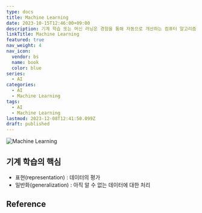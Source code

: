 ```yaml
---
type: docs
title: Machine Learning
date: 2023-10-15T12:46:00+09:00
description: 기계 학습 또는 머신 러닝은 경험을 통해 자동으로 개선하는 컴퓨터 알고리즘의 연구이다. 방대한 데이터를 분석해 '미래를 예측하는 기술'이자 인공지능의 한 분야로 간주
linkTitle: Machine Learning
featured: true
nav_weight: 4
nav_icon:
  vendor: bs
  name: book
  color: blue
series:
  - AI
categories:
  - AI
  - Machine Learning
tags:
  - AI
  - Machine Learning
lastmod: 2023-12-08T12:41:50.099Z
draft: published
---
```


![Machine Learning](/ai/ml-algorithms.webp "https://johnvastola.medium.com/10-must-know-machine-learning-algorithms-for-data-scientists-adbf3272398a")

## 기계 학습의 핵심

- 표현(representation) : 데이터의 평가
- 일반화(generalization) : 아직 알 수 없는 데이터에 대한 처리

## Reference
